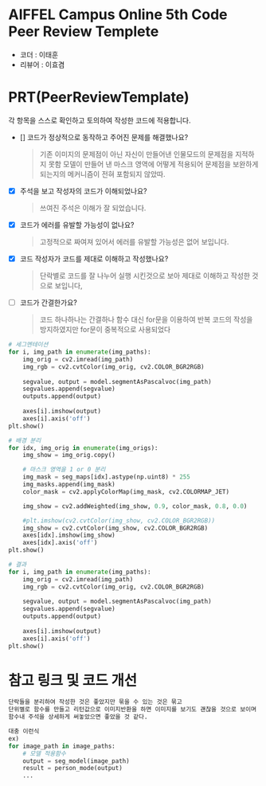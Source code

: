 # AIFFEL Campus Online 5th Code Peer Review Templete
- 코더 : 이태훈
- 리뷰어 : 이효겸


# PRT(PeerReviewTemplate) 
각 항목을 스스로 확인하고 토의하여 작성한 코드에 적용합니다.

- [] 코드가 정상적으로 동작하고 주어진 문제를 해결했나요?
  > 기존 이미지의 문제점이 아닌 자신이 만들어낸 인물모드의 문제점을 지적하지 못함
  > 모델이 만들어 낸 마스크 영역에 어떻게 적용되어 문제점을 보완하게 되는지의 메커니즘이 전혀 포함되지 않았따.
- [X] 주석을 보고 작성자의 코드가 이해되었나요?
  > 쓰여진 주석은 이해가 잘 되었습니다.
- [X] 코드가 에러를 유발할 가능성이 없나요?
  > 고정적으로 짜여져 있어서 에러를 유발할 가능성은 없어 보입니다.
- [X] 코드 작성자가 코드를 제대로 이해하고 작성했나요?
  > 단락별로 코드를 잘 나누어 실행 시킨것으로 보아 제대로 이해하고 작성한 것으로 보입니다,
- [ ] 코드가 간결한가요?
  > 코드 하나하나는 간결하나 함수 대신 for문을 이용하여 반복 코드의 작성을 방지하였지만 for문이 중복적으로 사용되었다
```python
# 세그멘테이션
for i, img_path in enumerate(img_paths):
    img_orig = cv2.imread(img_path)
    img_rgb = cv2.cvtColor(img_orig, cv2.COLOR_BGR2RGB)
    
    segvalue, output = model.segmentAsPascalvoc(img_path)
    segvalues.append(segvalue)
    outputs.append(output)
    
    axes[i].imshow(output)
    axes[i].axis('off')
plt.show()

# 배경 분리
for idx, img_orig in enumerate(img_origs):
    img_show = img_orig.copy()

    # 마스크 영역을 1 or 0 분리
    img_mask = seg_maps[idx].astype(np.uint8) * 255
    img_masks.append(img_mask)
    color_mask = cv2.applyColorMap(img_mask, cv2.COLORMAP_JET)

    img_show = cv2.addWeighted(img_show, 0.9, color_mask, 0.8, 0.0)

    #plt.imshow(cv2.cvtColor(img_show, cv2.COLOR_BGR2RGB))
    img_show = cv2.cvtColor(img_show, cv2.COLOR_BGR2RGB)
    axes[idx].imshow(img_show)
    axes[idx].axis('off')
plt.show()

# 결과
for i, img_path in enumerate(img_paths):
    img_orig = cv2.imread(img_path)
    img_rgb = cv2.cvtColor(img_orig, cv2.COLOR_BGR2RGB)
    
    segvalue, output = model.segmentAsPascalvoc(img_path)
    segvalues.append(segvalue)
    outputs.append(output)
    
    axes[i].imshow(output)
    axes[i].axis('off')
plt.show()
```

# 참고 링크 및 코드 개선
```python
단락들을 분리하여 작성한 것은 좋았지만 묶을 수 있는 것은 묶고 
단위별로 함수를 만들고 리턴값으로 이미지반환을 하면 이미지를 보기도 괜찮을 것으로 보이며
함수내 주석을 상세하게 써놓았으면 좋았을 것 같다.

대충 이런식
ex)
for image_path in image_paths:
    # 모델 적용함수
    output = seg_model(image_path)
    result = person_mode(output)
    ...

```